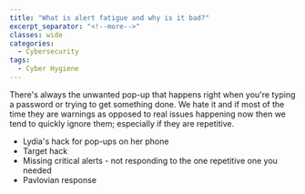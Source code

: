 ```yaml
---
title: "What is alert fatigue and why is it bad?"
excerpt_separator: "<!--more-->"
classes: wide
categories:
  - Cybersecurity
tags:
  - Cyber Hygiene
---
```


There's always the unwanted pop-up that happens right when you're typing a password or trying to get something done. We hate it and if most of the time they are warnings as opposed to real issues happening now then we tend to quickly ignore them; especially if they are repetitive.

- Lydia's hack for pop-ups on her phone
- Target hack
- Missing critical alerts - not responding to the one repetitive one you needed
- Pavlovian response